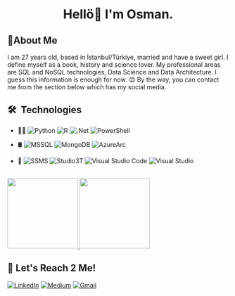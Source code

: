 <h1 align="center">Hellö👋 I'm Osman.</h1> 
<h2>🤘About Me</h2> 

I am 27 years old, based in İstanbul/Türkiye, married and have a sweet girl. I define myself as a book, history and science lover. My professional areas are SQL and NoSQL technologies, Data Science and Data Architecture. I guess this information is enough for now. 😊 By the way, you can contact me from the section below which has my social media.

<h2> 🛠 &nbsp;Technologies</h2>

- 🧑‍💻 <a><img alt="Python" src="https://img.shields.io/badge/-Python-333333?style=flat&logo=python" /></a>
<a><img alt="R" src="https://img.shields.io/badge/-R-333333?style=flat&logo=r" /></a>
<a><img alt=".Net" src="https://img.shields.io/badge/-.Net-333333?style=flat&logo=dotnet" /></a>
<a><img alt="PowerShell" src="https://img.shields.io/badge/-PowerShell-333333?style=flat&logo=powershell" /></a>

- 🛢 <img alt="MSSQL" src="https://img.shields.io/badge/-MSSQL-333333?style=flat&logo=microsoftsqlserver" /></a>
<img alt="MongoDB" src="https://img.shields.io/badge/-MongoDB-333333?style=flat&logo=mongodb" /></a>
<img alt="AzureArc" src="https://img.shields.io/badge/-AzureArc-333333?style=flat&logo=microsoftazure" /></a>

- 🔧 <img alt="SSMS" src="https://img.shields.io/badge/-SSMS-333333?style=flat&logo=microsoftsqlserver" /></a>
<img alt="Studio3T" src="https://img.shields.io/badge/-Studio3T-333333?style=flat&logo=studio3t" /></a>
<img alt="Visual Studio Code" src="https://img.shields.io/badge/-Visual Studio Code-333333?style=flat&logo=visualstudiocode" /></a>
<img alt="Visual Studio" src="https://img.shields.io/badge/-Visual Studio-333333?style=flat&logo=visualstudio" /></a>

<br/>
<a href="https://github.com/kisinamso">
  <img height="160em" src="https://github-readme-stats.vercel.app/api?username=kisinamso&theme=buefy&show_icons=true" />
  <img height="160em" src="https://github-readme-stats.vercel.app/api/top-langs/?username=kisinamso&theme=buefy&layout=compact" />
</a>
<br/>

## 🔗 Let's Reach 2 Me!
<a href="https://www.linkedin.com/in/isikosman/" target="_blank"><img alt="LinkedIn" src="https://img.shields.io/badge/linkedin-%230077B5.svg?&style=for-the-badge&logo=linkedin&logoColor=white" /></a>
<a href="https://medium.com/@kisinamso" target="_blank"><img alt="Medium" src="https://img.shields.io/badge/medium-%2312100E.svg?&style=for-the-badge&logo=medium&logoColor=white" /></a>
<a href="mailto:osmani1997@gmail.com" target="_blank"><img alt="Gmail" src="https://img.shields.io/badge/Gmail-%12377B5.svg?&style=for-the-badge&logo=gmail&logoColor=red" /></a>
